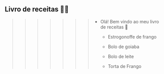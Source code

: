 ## Livro de receitas :man_cook:

>>>>>>> - Olá! Bem vindo ao meu livro de receitas :cookie:
>>>>>>>
>>>>>>>   - Estrogonoffe de frango
>>>>>>>
>>>>>>>   - Bolo de goiaba 
>>>>>>>
>>>>>>>   - Bolo de leite  
>>>>>>>
>>>>>>>   - Torta de Frango
